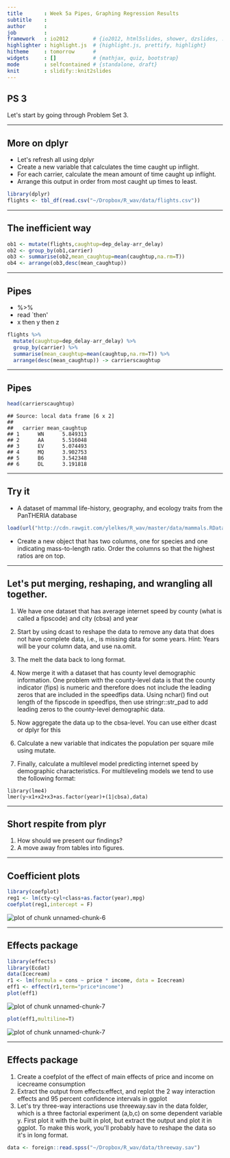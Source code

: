 ```yaml
---
title       : Week 5a Pipes, Graphing Regression Results
subtitle    : 
author      : 
job         : 
framework   : io2012        # {io2012, html5slides, shower, dzslides, ...}
highlighter : highlight.js  # {highlight.js, prettify, highlight}
hitheme     : tomorrow      # 
widgets     : []            # {mathjax, quiz, bootstrap}
mode        : selfcontained # {standalone, draft}
knit        : slidify::knit2slides
---
```

## PS 3
Let's start by going through Problem Set 3.

---
## More on dplyr
* Let's refresh all using dplyr
* Create a new variable that calculates the time caught up inflight.
* For each carrier, calculate the mean amount of time caught up inflight.
* Arrange this output in order from most caught up times to least.


```r
library(dplyr)
flights <- tbl_df(read.csv("~/Dropbox/R_wav/data/flights.csv"))
```

---
## The inefficient way

```r
ob1 <- mutate(flights,caughtup=dep_delay-arr_delay)
ob2 <- group_by(ob1,carrier)
ob3 <- summarise(ob2,mean_caughtup=mean(caughtup,na.rm=T))
ob4 <- arrange(ob3,desc(mean_caughtup))
```

---
## Pipes
* %>%
* read `then'
* x then y then z 


```r
flights %>% 
  mutate(caughtup=dep_delay-arr_delay) %>% 
  group_by(carrier) %>%
  summarise(mean_caughtup=mean(caughtup,na.rm=T)) %>%
  arrange(desc(mean_caughtup)) -> carrierscaughtup
```

---
## Pipes


```r
head(carrierscaughtup)
```

```
## Source: local data frame [6 x 2]
## 
##   carrier mean_caughtup
## 1      WN      5.849313
## 2      AA      5.516048
## 3      EV      5.074493
## 4      MQ      3.902753
## 5      B6      3.542348
## 6      DL      3.191818
```

---
## Try it

- A dataset of mammal life-history, geography, and ecology traits from the PanTHERIA database


```r
load(url("http://cdn.rawgit.com/ylelkes/R_wav/master/data/mammals.RData"))
```
* Create a new object that has two columns, one for species and one indicating mass-to-length ratio. Order the columns so that the highest ratios are on top. 

---
## Let's put merging, reshaping, and wrangling all together. 
1. We have one dataset that has average internet speed by county (what is called a fipscode) and city (cbsa) and year

2. Start by using dcast to reshape the data to remove any data that does not have complete data, i.e., is missing data for some years. Hint: Years will be your column data, and use na.omit.

3. The melt the data back to long format.

4. Now merge it with a dataset that has county level demographic information. One problem with the county-level data is that the county indicator (fips) is numeric and therefore does not include the leading zeros that are included in the speedfips data. Using nchar() find out length of the fipscode in speedfips, then use stringr::str_pad to add leading zeros to the county-level demographic data. 

5. Now aggregate the data up to the cbsa-level. You can use either dcast or dplyr for this

6. Calculate a new variable that indicates the population per square mile using mutate.

7. Finally, calculate a multilevel model predicting internet speed by demographic characteristics. For multileveling models we tend to use the following format:

```
library(lme4)
lmer(y~x1+x2+x3+as.factor(year)+(1|cbsa),data)
```

---
## Short respite from plyr

1. How should we present our findings?
2. A move away from tables into figures.

---
## Coefficient plots

```r
library(coefplot)
reg1 <- lm(cty~cyl+class+as.factor(year),mpg)
coefplot(reg1,intercept = F)
```

![plot of chunk unnamed-chunk-6](assets/fig/unnamed-chunk-6-1.png) 

---
## Effects package

```r
library(effects)
library(Ecdat)
data(Icecream)
r1 <- lm(formula = cons ~ price * income, data = Icecream)  
eff1 <- effect(r1,term="price*income")
plot(eff1)
```

![plot of chunk unnamed-chunk-7](assets/fig/unnamed-chunk-7-1.png) 

```r
plot(eff1,multiline=T)
```

![plot of chunk unnamed-chunk-7](assets/fig/unnamed-chunk-7-2.png) 

---
## Effects package
1. Create a coefplot of the effect of main effects of price and income on icecreame consumption
2. Extract the output from effects:effect, and replot the 2 way interaction effects and 95 percent confidence intervals in ggplot
3. Let's try three-way interactions use threeway.sav in the data folder, which is a three factorial experiment (a,b,c) on some dependent variable y. First plot it with the built in plot, but extract the output and plot it in ggplot. To make this work, you'll probably have to reshape the data so it's in long format. 


```r
data <- foreign::read.spss("~/Dropbox/R_wav/data/threeway.sav")
```
